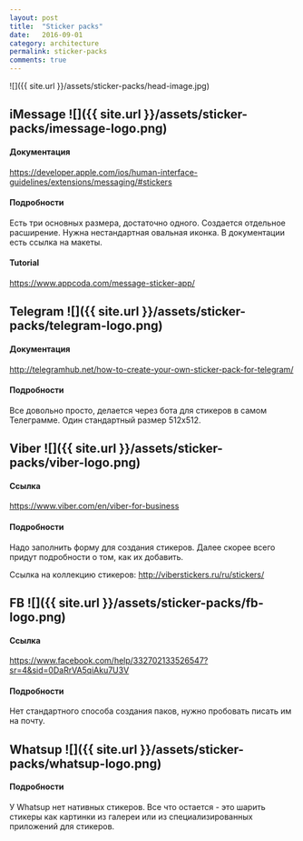 ```yaml
---
layout: post
title:  "Sticker packs"
date:   2016-09-01
category: architecture
permalink: sticker-packs
comments: true
---
```


![]({{ site.url }}/assets/sticker-packs/head-image.jpg)



## iMessage ![]({{ site.url }}/assets/sticker-packs/imessage-logo.png)

#### Документация
<https://developer.apple.com/ios/human-interface-guidelines/extensions/messaging/#stickers>

#### Подробности
Есть три основных размера, достаточно одного. Создается отдельное расширение. Нужна нестандартная овальная иконка. В документации есть ссылка на макеты.

#### Tutorial
<https://www.appcoda.com/message-sticker-app/>

## Telegram ![]({{ site.url }}/assets/sticker-packs/telegram-logo.png)

#### Документация
<http://telegramhub.net/how-to-create-your-own-sticker-pack-for-telegram/>

#### Подробности
Все довольно просто, делается через бота для стикеров в самом Телеграмме. Один стандартный размер 512х512.

## Viber ![]({{ site.url }}/assets/sticker-packs/viber-logo.png)

#### Ссылка
<https://www.viber.com/en/viber-for-business>

#### Подробности
Надо заполнить форму для создания стикеров. Далее скорее всего придут подробности о том, как их добавить.

Ссылка на коллекцию стикеров: <http://viberstickers.ru/ru/stickers/>

## FB ![]({{ site.url }}/assets/sticker-packs/fb-logo.png)

#### Ссылка
<https://www.facebook.com/help/332702133526547?sr=4&sid=0DaRrVA5qiAku7U3V>

#### Подробности
Нет стандартного способа создания паков, нужно пробовать писать им на почту.

## Whatsup ![]({{ site.url }}/assets/sticker-packs/whatsup-logo.png)

#### Подробности
У Whatsup нет нативных стикеров. Все что остается - это шарить стикеры как картинки из галереи или из специализированных приложений для стикеров.
